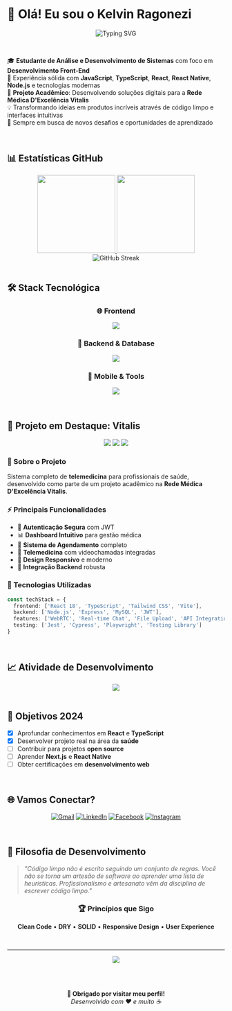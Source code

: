 # 👋 Olá! Eu sou o Kelvin Ragonezi

<div align="center">
  
  ![Typing SVG](https://readme-typing-svg.herokuapp.com?font=Fira+Code&pause=1000&color=3DA9FC&center=true&vCenter=true&width=435&lines=Desenvolvedor+Front-End;Estudante+de+ADS;Apaixonado+por+Tecnologia;Sempre+aprendendo+algo+novo!)
  
</div>

<br>

🎓 **Estudante de Análise e Desenvolvimento de Sistemas** com foco em **Desenvolvimento Front-End**  
💼 Experiência sólida com **JavaScript**, **TypeScript**, **React**, **React Native**, **Node.js** e tecnologias modernas  
🏥 **Projeto Acadêmico**: Desenvolvendo soluções digitais para a **Rede Médica D'Excelência Vitalis**  
💡 Transformando ideias em produtos incríveis através de código limpo e interfaces intuitivas  
🚀 Sempre em busca de novos desafios e oportunidades de aprendizado

<br>

## 📊 Estatísticas GitHub

<div align="center">
  <a href="https://github.com/KelvinRgnz">
    <img height="180em" src="https://github-readme-stats-eight-theta.vercel.app/api?username=KelvinRgnz&show_icons=true&theme=dracula&include_all_commits=true&count_private=true&border_radius=10"/>
    <img height="180em" src="https://github-readme-stats-eight-theta.vercel.app/api/top-langs/?username=KelvinRgnz&layout=compact&langs_count=8&theme=dracula&border_radius=10"/>
  </a>
</div>

<div align="center">
  <img src="https://github-readme-streak-stats.herokuapp.com/?user=KelvinRgnz&theme=dracula&border_radius=10" alt="GitHub Streak" />
</div>

<br>

## 🛠️ Stack Tecnológica

<div align="center">

### 🌐 Frontend
<p>
  <img src="https://skillicons.dev/icons?i=html,css,js,ts,react,nextjs,tailwind,sass" />
</p>

### 🔧 Backend & Database
<p>
  <img src="https://skillicons.dev/icons?i=nodejs,express,mysql,mongodb,firebase" />
</p>

### 📱 Mobile & Tools
<p>
  <img src="https://skillicons.dev/icons?i=reactnative,java,c,git,github,vscode,figma" />
</p>

</div>

<br>

## 🏥 Projeto em Destaque: Vitalis

<div align="center">
  <img src="https://img.shields.io/badge/Status-Em%20Desenvolvimento-yellow?style=for-the-badge" />
  <img src="https://img.shields.io/badge/Área-Saúde%20Digital-blue?style=for-the-badge" />
  <img src="https://img.shields.io/badge/Tipo-Projeto%20Acadêmico-green?style=for-the-badge" />
</div>

### 🎯 Sobre o Projeto
Sistema completo de **telemedicina** para profissionais de saúde, desenvolvido como parte de um projeto acadêmico na **Rede Médica D'Excelência Vitalis**.

### ⚡ Principais Funcionalidades
- 🔐 **Autenticação Segura** com JWT
- 📊 **Dashboard Intuitivo** para gestão médica
- 📅 **Sistema de Agendamento** completo
- 💬 **Telemedicina** com videochamadas integradas
- 📱 **Design Responsivo** e moderno
- 🔄 **Integração Backend** robusta

### 🚀 Tecnologias Utilizadas
```typescript
const techStack = {
  frontend: ['React 18', 'TypeScript', 'Tailwind CSS', 'Vite'],
  backend: ['Node.js', 'Express', 'MySQL', 'JWT'],
  features: ['WebRTC', 'Real-time Chat', 'File Upload', 'API Integration'],
  testing: ['Jest', 'Cypress', 'Playwright', 'Testing Library']
}
```

<br>

## 📈 Atividade de Desenvolvimento

<div align="center">
  <img src="https://github-profile-summary-cards.vercel.app/api/cards/profile-details?username=KelvinRgnz&theme=dracula" />
</div>

<br>

## 🎯 Objetivos 2024

- [x] Aprofundar conhecimentos em **React** e **TypeScript**
- [x] Desenvolver projeto real na área da **saúde**
- [ ] Contribuir para projetos **open source**
- [ ] Aprender **Next.js** e **React Native**
- [ ] Obter certificações em **desenvolvimento web**

<br>

## 🌐 Vamos Conectar?

<div align="center">

[![Gmail](https://img.shields.io/badge/Gmail-D14836?style=for-the-badge&logo=gmail&logoColor=white)](mailto:kelvinbragonezi@gmail.com)
[![LinkedIn](https://img.shields.io/badge/LinkedIn-0A66C2?style=for-the-badge&logo=linkedin&logoColor=white)](https://www.linkedin.com/in/kelvin-ragonezi-2b7336268/)
[![Facebook](https://img.shields.io/badge/Facebook-1877F2?style=for-the-badge&logo=facebook&logoColor=white)](https://www.facebook.com/kelvin.ragonezi)
[![Instagram](https://img.shields.io/badge/Instagram-E4405F?style=for-the-badge&logo=instagram&logoColor=white)](https://www.instagram.com/kelvin_ragonezi_)

</div>

<br>

## 💭 Filosofia de Desenvolvimento

> *"Código limpo não é escrito seguindo um conjunto de regras. Você não se torna um artesão de software ao aprender uma lista de heurísticas. Profissionalismo e artesanato vêm da disciplina de escrever código limpo."*

<div align="center">

### 🏆 Princípios que Sigo
**Clean Code** • **DRY** • **SOLID** • **Responsive Design** • **User Experience**

</div>

<br>

---

<div align="center">
  <img src="https://komarev.com/ghpvc/?username=KelvinRgnz&color=3da9fc&style=for-the-badge" />
  
  <br><br>
  
  **💙 Obrigado por visitar meu perfil!**  
  *Desenvolvido com ❤️ e muito ☕*
  
</div>
